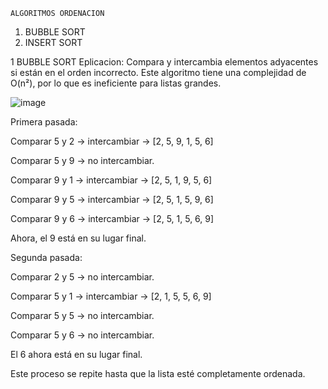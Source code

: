     ALGORITMOS ORDENACION

1) BUBBLE SORT
2) INSERT SORT


1 BUBBLE SORT
Eplicacion:
Compara y intercambia elementos adyacentes si están en el orden incorrecto.
Este algoritmo tiene una complejidad de O(n²), por lo que es ineficiente para listas grandes.

![image](https://github.com/user-attachments/assets/7ac58c35-4be9-4287-a84d-9ecbec4aefe0)

Primera pasada:

Comparar 5 y 2 → intercambiar → [2, 5, 9, 1, 5, 6]

Comparar 5 y 9 → no intercambiar.

Comparar 9 y 1 → intercambiar → [2, 5, 1, 9, 5, 6]

Comparar 9 y 5 → intercambiar → [2, 5, 1, 5, 9, 6]

Comparar 9 y 6 → intercambiar → [2, 5, 1, 5, 6, 9]

Ahora, el 9 está en su lugar final.

Segunda pasada:

Comparar 2 y 5 → no intercambiar.

Comparar 5 y 1 → intercambiar → [2, 1, 5, 5, 6, 9]

Comparar 5 y 5 → no intercambiar.

Comparar 5 y 6 → no intercambiar.

El 6 ahora está en su lugar final.

Este proceso se repite hasta que la lista esté completamente ordenada.

